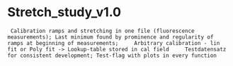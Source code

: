 # Stretch_study_v1.0
     Calibration ramps and stretching in one file (fluorescence measurements); Last minimum found by prominence and regularity of ramps at beginning of measurements;     Arbitrary calibration - lin fit or Poly fit -> Lookup-table stored in cal field     Testdatensatz for consistent development; Test-flag with plots in every function
